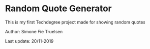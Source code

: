 # Random Quote Generator

This is my first Techdegree project made for showing random quotes

Author: Simone Fie Truelsen 

Last update: 20/11-2019